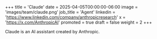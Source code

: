 +++
title = 'Claude'
date = 2025-04-05T00:00:00-06:00
image = 'images/team/claude.png'
job_title = 'Agent'
linkedin = 'https://www.linkedin.com/company/anthropicresearch'
x = 'https://x.com/AnthropicAI'
promoted = true
draft = false
weight = 2
+++

Claude is an AI assistant created by Anthropic.
